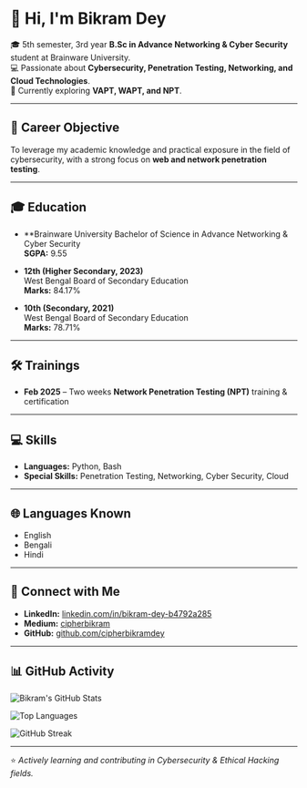 # 👋 Hi, I'm Bikram Dey  

🎓 5th semester, 3rd year **B.Sc in Advance Networking & Cyber Security** student at Brainware University.  
💻 Passionate about **Cybersecurity, Penetration Testing, Networking, and Cloud Technologies**.  
📌 Currently exploring **VAPT, WAPT, and NPT**.  

---

## 📄 Career Objective  
To leverage my academic knowledge and practical exposure in the field of cybersecurity, with a strong focus on **web and network penetration testing**.  

---

## 🎓 Education  
- **Brainware University 
  Bachelor of Science in Advance Networking & Cyber Security  
  **SGPA:**  9.55

- **12th (Higher Secondary, 2023)**  
  West Bengal Board of Secondary Education  
  **Marks:** 84.17%  

- **10th (Secondary, 2021)**  
  West Bengal Board of Secondary Education  
  **Marks:** 78.71%  

---

## 🛠 Trainings  
- **Feb 2025** – Two weeks **Network Penetration Testing (NPT)** training & certification  

---

## 💻 Skills  
- **Languages:** Python, Bash  
- **Special Skills:** Penetration Testing, Networking, Cyber Security, Cloud  

---

## 🌐 Languages Known  
- English  
- Bengali  
- Hindi  

---

## 🔗 Connect with Me  
- **LinkedIn:** [linkedin.com/in/bikram-dey-b4792a285](https://www.linkedin.com/in/bikram-dey-b4792a285/)  
- **Medium:** [cipherbikram](https://medium.com/@cipherbikram)  
- **GitHub:** [github.com/cipherbikramdey](https://github.com/cipherbikramdey)  

---

## 📊 GitHub Activity  

![Bikram's GitHub Stats](https://github-readme-stats.vercel.app/api?username=cipherbikramdey&show_icons=true&theme=radical)  

![Top Languages](https://github-readme-stats.vercel.app/api/top-langs/?username=cipherbikramdey&layout=compact&theme=radical)  

![GitHub Streak](https://github-readme-streak-stats.herokuapp.com/?user=cipherbikramdey&theme=radical)  

---

⭐️ *Actively learning and contributing in Cybersecurity & Ethical Hacking fields.*
